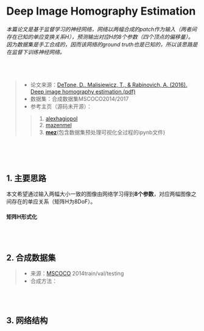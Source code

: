 # Deep Image Homography Estimation  
###### 本篇论文是基于监督学习的神经网络，网络以两幅合成的patch作为输入（两者间存在已知的单应变换关系H），预测输出对应H的8个参数（四个顶点的偏移量）。因为数据集是手工合成的，因而该网络的ground truth也是已知的，所以该思路是在监督下训练神经网络。<br/><br/><br/>


> - 论文来源：[DeTone, D., Malisiewicz, T., & Rabinovich, A. (2016). Deep image homography estimation.(pdf)](https://arxiv.org/pdf/1606.03798)
> - 数据集：合成数据集MSCOCO2014/2017
> - 参考主页（源码未开源）：
>> 1. [alexhagiopol](https://github.com/alexhagiopol/deep_homography_estimation)
>> 2. [mazenmel](https://github.com/mazenmel/Deep-homography-estimation-Pytorch)
>> 3. [**mez**](https://github.com/mazenmel/Deep-homography-estimation-Pytorch)(包含数据集预处理可视化全过程的ipynb文件)

<br/><br/><br/>
## 1. 主要思路
本文希望通过输入两幅大小一致的图像由网络学习得到**8个参数**，对应两幅图像之间存在的单应关系（矩阵H为8DoF）。
#### 矩阵H形式化


<br/><br/>
## 2. 合成数据集
> - 来源：[MSCOCO](https://cocodataset.org/#download) 2014train/val/testing
> - 合成方法：


<br/><br/>
## 3. 网络结构




